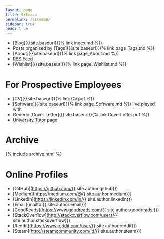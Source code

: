 ```yaml
---
layout: page
title: Sitemap
permalink: /sitemap/
sidebar: true
head: true
---
```


- [Blog]({{site.baseurl}}{% link index.md %})
- Posts organised by [Tags]({{site.baseurl}}{% link page_Tags.md %})
- [About]({{site.baseurl}}{% link page_About.md %})
- [RSS Feed](/atom.xml)
- [Wishlist]({{site.baseurl}}{% link page_Wishlist.md %})

<h1> For Prospective Employees </h1>

- [CV]({{site.baseurl}}{% link CV.pdf %})
- [Software]({{site.baseurl}}{% link page_Software.md %}) I've played with
- Generic [Cover Letter]({{site.baseurl}}{% link CoverLetter.pdf %})
- [University Tutor](http://porto.universitytutor.com/tutors/944174) page.


<h1> Archive </h1>

{% include archive.html %}


<h1> Online Profiles </h1>

- [GitHub](https://github.com/{{ site.author.github}})
- [Medium](https://medium.com/@{{ site.author.medium}})
- [LinkedIn](https://linkedin.com/in/{{ site.author.linkedin}})
- [Email](mailto:{{ site.author.email}})
- [GoodReads](https://www.goodreads.com/{{ site.author.goodreads }})
- [StackOverflow](http://stackoverflow.com/users/{{ site.author.stackoverflow}})
- [Reddit](https://www.reddit.com/user/{{ site.author.reddit}})
- [Steam](http://steamcommunity.com/id/{{ site.author.steam}})